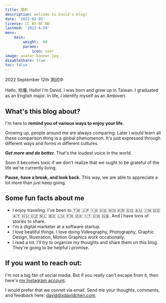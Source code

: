 ```yaml
---
title: 關於
description: welcome to David's blog!
date: '2022-02-03'
license: CC BY-NC-ND
lastmod: '2022-6-28'
menu:
    main: 
        weight: -90
        params:
            icon: user
image: avatar-banner.jpg
disableShare: true
toc: false
---
```


2022 September 12th 測試中

Hello, 哈囉, Hallo! I'm David. I was born and grew up in Taiwan. I graduated as an English major. In life, I identify myself as an Ambivert.

## What's this blog about?

I'm here to **remind you of various ways to enjoy your life**.

Growing up, people around me are always comparing. Later I would learn all these comparison thing is a global phenomenon. It's just expressed through different ways and forms in different cultures.

***Get more and do better.*** That's the loudest voice in the world.

Soon it becomes toxic if we don't realize that we ought to be grateful of the life we're currently living.

**Pause, have a break, and look back.** This way, we are able to appreciate a lot more than just keep going.

## Some fun facts about me
- I enjoy traveling. I've been to 🇹🇼 🇯🇵 🇮🇩 🇺🇸 🇲🇴 🇰🇷 🇸🇬 🇦🇺 🇮🇳 🇩🇪 🇦🇹 🇭🇺 🇨🇿 🇳🇱 🇧🇪 🇱🇺 🇫🇷 🇩🇰 🇮🇹 🇨🇭 🇬🇧. And I have tons of stories to share.
- I'm a digital marketer at a software startup.
- I love beatiful things. I love doing Videography, Photography, Graphic Design, Illustration, Motion Graphics work occationally.
- I read a lot. I'll try to organize my thoughts and share them on this blog. They're going to be helpful I promise.

## If you want to reach out:

I'm not a big fan of social media. But if you really can't escape from it, then here's [my Instagram account](https://www.instagram.com/x_david_chen/). 

I would prefer that we connet via email. Send me your thoughts, comments, and feedback here: [david@xdavidchen.com](mailto:david@xdavidchen.com).
